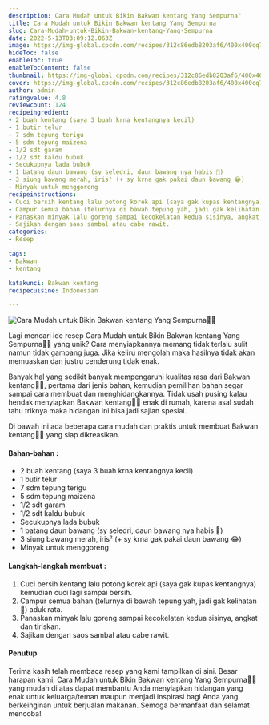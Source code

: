```yaml
---
description: Cara Mudah untuk Bikin Bakwan kentang Yang Sempurna"
title: Cara Mudah untuk Bikin Bakwan kentang Yang Sempurna
slug: Cara-Mudah-untuk-Bikin-Bakwan-kentang-Yang-Sempurna
date: 2022-5-13T03:09:12.063Z
image: https://img-global.cpcdn.com/recipes/312c86edb8203af6/400x400cq70/photo.jpg
hideToc: false
enableToc: true
enableTocContent: false
thumbnail: https://img-global.cpcdn.com/recipes/312c86edb8203af6/400x400cq70/photo.jpg
cover: https://img-global.cpcdn.com/recipes/312c86edb8203af6/400x400cq70/photo.jpg
author: admin
ratingvalue: 4.8
reviewcount: 124
recipeingredient:
- 2 buah kentang (saya 3 buah krna kentangnya kecil)
- 1 butir telur
- 7 sdm tepung terigu
- 5 sdm tepung maizena
- 1/2 sdt garam
- 1/2 sdt kaldu bubuk
- Secukupnya lada bubuk
- 1 batang daun bawang (sy seledri, daun bawang nya habis 🤭)
- 3 siung bawang merah, iris² (+ sy krna gak pakai daun bawang 😂)
- Minyak untuk menggoreng
recipeinstructions:
- Cuci bersih kentang lalu potong korek api (saya gak kupas kentangnya) kemudian cuci lagi sampai bersih.
- Campur semua bahan (telurnya di bawah tepung yah, jadi gak kelihatan 🙏) aduk rata.
- Panaskan minyak lalu goreng sampai kecokelatan kedua sisinya, angkat dan tiriskan.
- Sajikan dengan saos sambal atau cabe rawit.
categories:
- Resep

tags:
- Bakwan
- kentang

katakunci: Bakwan kentang
recipecuisine: Indonesian

---
```


![Cara Mudah untuk Bikin Bakwan kentang Yang Sempurna👩‍🍳](https://img-global.cpcdn.com/recipes/312c86edb8203af6/400x400cq70/photo.jpg)

Lagi mencari ide resep Cara Mudah untuk Bikin Bakwan kentang Yang Sempurna👩‍🍳 yang unik? Cara menyiapkannya memang tidak terlalu sulit namun tidak gampang juga. Jika keliru mengolah maka hasilnya tidak akan memuaskan dan justru cenderung tidak enak.

Banyak hal yang sedikit banyak mempengaruhi kualitas rasa dari Bakwan kentang👩‍🍳, pertama dari jenis bahan, kemudian pemilihan bahan segar sampai cara membuat dan menghidangkannya. Tidak usah pusing kalau hendak menyiapkan Bakwan kentang👩‍🍳 enak di rumah, karena asal sudah tahu triknya maka hidangan ini bisa jadi sajian spesial.

Di bawah ini ada beberapa cara mudah dan praktis untuk membuat Bakwan kentang👩‍🍳 yang siap dikreasikan.

<!--inarticleads1-->

#### Bahan-bahan :

- 2 buah kentang (saya 3 buah krna kentangnya kecil)
- 1 butir telur
- 7 sdm tepung terigu
- 5 sdm tepung maizena
- 1/2 sdt garam
- 1/2 sdt kaldu bubuk
- Secukupnya lada bubuk
- 1 batang daun bawang (sy seledri, daun bawang nya habis 🤭)
- 3 siung bawang merah, iris² (+ sy krna gak pakai daun bawang 😂)
- Minyak untuk menggoreng

<!--inarticleads2-->

#### Langkah-langkah membuat :

1. Cuci bersih kentang lalu potong korek api (saya gak kupas kentangnya) kemudian cuci lagi sampai bersih.
1. Campur semua bahan (telurnya di bawah tepung yah, jadi gak kelihatan 🙏) aduk rata.
1. Panaskan minyak lalu goreng sampai kecokelatan kedua sisinya, angkat dan tiriskan.
1. Sajikan dengan saos sambal atau cabe rawit.

#### Penutup

Terima kasih telah membaca resep yang kami tampilkan di sini. Besar harapan kami, Cara Mudah untuk Bikin Bakwan kentang Yang Sempurna👩‍🍳 yang mudah di atas dapat membantu Anda menyiapkan hidangan yang enak untuk keluarga/teman maupun menjadi inspirasi bagi Anda yang berkeinginan untuk berjualan makanan. Semoga bermanfaat dan selamat mencoba!